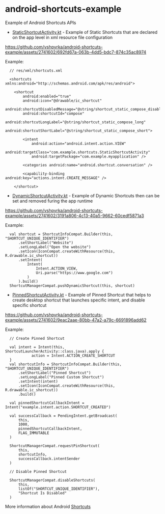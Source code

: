 # android-shortcuts-example

Example of Android Shortcuts APIs

* [StaticShortcutActivity.kt](https://github.com/vshpyrka/android-shortcuts-example/blob/main/src/main/java/com/example/shortcuts/StaticShortcutActivity.kt) - Example of Static Shortcuts that are declared on the app level in xml resource file configuration

https://github.com/vshpyrka/android-shortcuts-example/assets/2741602/692fd67a-063b-4dd5-bdc7-874c35ac8974

Example:
```
  // res/xml/shortcuts.xml

  <shortcuts xmlns:android="http://schemas.android.com/apk/res/android">

    <shortcut
        android:enabled="true"
        android:icon="@drawable/ic_shortcut"
        android:shortcutDisabledMessage="@string/shortcut_static_compose_disabled"
        android:shortcutId="compose"
        android:shortcutLongLabel="@string/shortcut_static_compose_long"
        android:shortcutShortLabel="@string/shortcut_static_compose_short">

        <intent
            android:action="android.intent.action.VIEW"
            android:targetClass="com.example.shortcuts.StaticShortcutActivity"
            android:targetPackage="com.example.myapplication" />

        <categories android:name="android.shortcut.conversation" />

        <capability-binding android:key="actions.intent.CREATE_MESSAGE" />

    </shortcut>
```
* [DynamicShortcutActivity.kt](https://github.com/vshpyrka/android-shortcuts-example/blob/main/src/main/java/com/example/shortcuts/DynamicShortcutActivity.kt) - Example of Dynamic Shortcuts then can be set and removed furing the app runtime

https://github.com/vshpyrka/android-shortcuts-example/assets/2741602/3191a806-4c13-40a5-9662-60cedf5871a3

Example:
```
  val shortcut = ShortcutInfoCompat.Builder(this, "SHORTCUT_UNIQUE_IDENTIFIER")
      .setShortLabel("Website")
      .setLongLabel("Open the website")
      .setIcon(IconCompat.createWithResource(this, R.drawable.ic_shortcut))
      .setIntent(
          Intent(
              Intent.ACTION_VIEW,
              Uri.parse("https://www.google.com")
          )
      ).build()
  ShortcutManagerCompat.pushDynamicShortcut(this, shortcut)
```

* [PinnedShortcutActivity.kt](https://github.com/vshpyrka/android-shortcuts-example/blob/main/src/main/java/com/example/shortcuts/PinnedShortcutActivity.kt) - Example of Pinned Shortcut that helps to create desktop shortcut that launches specific intent, and disable specific shortcut

https://github.com/vshpyrka/android-shortcuts-example/assets/2741602/9eac2aae-80bb-47a2-a79c-6691896add62

Example:
```
  // Create Pinned Shortcut

  val intent = Intent(this, ShortcutLauncherActivity::class.java).apply {
            action = Intent.ACTION_CREATE_SHORTCUT
  }
  val shortcutInfo = ShortcutInfoCompat.Builder(this, "SHORTCUT_UNIQUE_IDENTIFIER")
      .setShortLabel("Pinned Shortcut")
      .setLongLabel("Pinned Custom Shortcut")
      .setIntent(intent)
      .setIcon(IconCompat.createWithResource(this, R.drawable.ic_shortcut))
      .build()

  val pinnedShortcutCallbackIntent = Intent("example.intent.action.SHORTCUT_CREATED")

  val successCallback = PendingIntent.getBroadcast(
      this,
      1000,
      pinnedShortcutCallbackIntent,
      FLAG_IMMUTABLE
  )

  ShortcutManagerCompat.requestPinShortcut(
      this,
      shortcutInfo,
      successCallback.intentSender
  )

  // Disable Pinned Shortcut

  ShortcutManagerCompat.disableShortcuts(
      this,
      listOf("SHORTCUT_UNIQUE_IDENTIFIER"),
      "Shortcut Is Disabled"
  )

```

More information about Android [Shortcuts](https://developer.android.com/develop/ui/views/launch/shortcuts)
